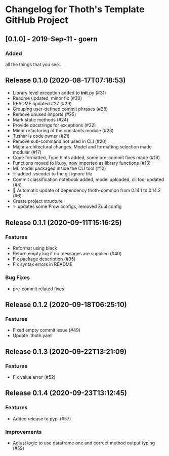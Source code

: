 # Changelog for Thoth's Template GitHub Project

## [0.1.0] - 2019-Sep-11 - goern

### Added

all the things that you see...

## Release 0.1.0 (2020-08-17T07:18:53)
* Library level exception added to __init__.py (#31)
* Readme updated, minor fix (#30)
* README updated #27 (#29)
* Grouping user-defined commit phrases (#28)
* Remove unused imports (#25)
* Mark static methods (#24)
* Provide docstrings for exceptions (#22)
* Minor refactoring of the constants module (#23)
* Tushar is code owner (#21)
* Remove sub-command not used in CLI (#20)
* Major architectural changes. Model and formatting selection made modular (#17)
* Code formatted, Type hints added, some pre-commit fixes made (#16)
* Functions moved to lib.py, now imported as library functions  (#13)
* ML model packaged inside the CLI tool (#12)
* :sparkles: added .vscode/ to the git ignore file
* Commit classification notebook added, model uploaded, cli tool updated (#4)
* :pushpin: Automatic update of dependency thoth-common from 0.14.1 to 0.14.2 (#6)
* Create project structure
* :sparkles: updates some Prow configs, removed Zuul config

## Release 0.1.1 (2020-09-11T15:16:25)
### Features
* Reformat using black
* Return empty log if no messages are supplied (#40)
* Fix package description (#35)
* Fix syntax errors in README
### Bug Fixes
* pre-commit related fixes

## Release 0.1.2 (2020-09-18T06:25:10)
### Features
* Fixed empty commit issue (#49)
* Update .thoth.yaml

## Release 0.1.3 (2020-09-22T13:21:09)
### Features
* Fix value error (#52)

## Release 0.1.4 (2020-09-23T13:12:45)
### Features
* Added release to pypi (#57)
### Improvements
* Adjust logic to use dataframe one and correct method output typing (#59)
